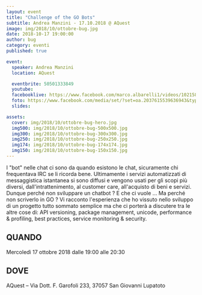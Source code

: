 ```yaml
---
layout: event
title: "Challenge of the GO Bots"
subtitle: Andrea Manzini - 17.10.2018 @ AQuest
image: img/2018/10/ottobre-bug.jpg
date: 2018-10-17 19:00:00
author: bug
category: eventi
published: true

event:
  speaker: Andrea Manzini
  location: AQuest

  eventbrite: 50501333849
  youtube:
  facebooklive: https://www.facebook.com/marco.albarelli1/videos/10215884831825297/
  foto: https://www.facebook.com/media/set/?set=oa.2037615539636943&type=3
  slides:

assets:
  cover: img/2018/10/ottobre-bug-hero.jpg
  img500: img/2018/10/ottobre-bug-500x500.jpg
  img300: img/2018/10/ottobre-bug-300x300.jpg
  img250: img/2018/10/ottobre-bug-250x250.jpg
  img174: img/2018/10/ottobre-bug-174x174.jpg
  img150: img/2018/10/ottobre-bug-150x150.jpg
---
```


I "bot" nelle chat ci sono da quando esistono le chat, sicuramente chi frequentava IRC se li ricorda bene.
Ultimamente i servizi automatizzati di messaggistica istantanea si sono diffusi e vengono usati per gli scopi più diversi, dall'intrattenimento, al customer care, all'acquisto di beni e servizi.
Dunque perché non sviluppare un chatbot ? E che ci vuole ... Ma perché non scriverlo in GO ?
Vi racconto l'esperienza che ho vissuto nello sviluppo di un progetto tutto sommato semplice ma che ci porterà a discutere tra le altre cose di: API versioning, package management, unicode, performance & profiling, best practices, service monitoring & security.

## QUANDO

Mercoledì 17 ottobre 2018 dalle 19:00 alle 20:30

## DOVE

AQuest – Via Dott. F. Garofoli 233, 37057 San Giovanni Lupatoto
